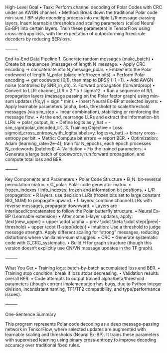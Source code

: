 High-Level Goal
	•	Task: Perform channel decoding of Polar Codes with CRC under an AWGN channel.
	•	Method: Break down the traditional Polar code min-sum / BP-style decoding process into multiple L/R message-passing layers. Insert learnable thresholds and scaling parameters (called Neural Ex-BP) into certain layers. Train these parameters in TensorFlow using cross-entropy loss, with the expectation of outperforming fixed-rule decoders by reducing BER/loss.

⸻

End-to-End Data Pipeline
	1.	Generate random messages (make_batch)
	•	Create bit sequences (message) of length N_message.
	•	Apply CRC encoding → concatenate into N_message_polar.
	•	Embed into the Polar codeword of length N_polar (place info/frozen bits).
	•	Perform Polar encoding → get codeword {0,1}, then map to BPSK {-1,+1}.
	•	Add AWGN noise (controlled by SNR_in_db).
	2.	Forward propagation (forwardprop)
	•	Convert to LLR: channel_LLR = 2 * x / sigma^2.
	•	Run a sequence of R/L propagation layers (message passing on the Polar factor graph) using min-sum updates (f(x,y) = sign * min).
	•	Insert Neural Ex-BP at selected layers:
	•	Apply learnable parameters (alpha, beta, threshold) to scale/threshold messages (via sim_step + linear combination), stabilizing or reinforcing the message flow.
	•	At the end, rearrange LLRs and extract the information-bit LLRs → polar_output_llr.
	•	Define logits as y_hat = -sim_sign(polar_decoded_llr).
	3.	Training Objective
	•	Loss: sigmoid_cross_entropy_with_logits(labels=y, logits=y_hat) → binary cross-entropy per bit.
	•	Metric: Compute bit errors → report BER.
	•	Optimization: Adam (learning_rate=2e-4), train for N_epochs, each epoch processes N_codewords (batched).
	4.	Validation
	•	Fix the trained parameters.
	•	Generate a large batch of codewords, run forward propagation, and compute total loss and BER.

⸻

Key Components and Parameters
	•	Polar Code Structure
	•	B_N: bit-reversal permutation matrix.
	•	G_polar: Polar code generator matrix.
	•	frozen_indexes / info_indexes: frozen and information bit positions.
	•	L/R propagation:
	•	R layers: use decision LLRs (frozen bits set to large constant BIG_NUM) to propagate upward.
	•	L layers: combine channel LLRs with reverse messages, propagate downward.
	•	Layers are interlaced/concatenated to follow the Polar butterfly structure.
	•	Neural Ex-BP (Learnable extension)
	•	After some L-layer updates, apply:
\text{new\_upper} = upper \cdot \alpha + prev \cdot \beta \cdot step(|prev|-threshold) + upper \cdot (1-step(\dots))
	•	Intuition: Use a threshold to judge message strength. Apply different scaling for “strong” messages, reducing distortions where vanilla min-sum struggles.
	•	CRC
	•	Generate systematic code with G_CRC_systematic.
	•	Build H for graph structure (though this version doesn’t explicitly use CN/VN message updates in the TF graph).

⸻

What You Get
	•	Training logs: batch-by-batch accumulated loss and BER.
	•	Training stop condition: break if loss stops decreasing.
	•	Validation results: overall BER.
	•	Code attempts to output trained alpha/beta/threshold parameters (though current implementation has bugs, due to Python integer division, inconsistent naming, TF1/TF2 compatibility, and type/performance issues).

⸻

One-Sentence Summary

This program represents Polar code decoding as a deep message-passing network in TensorFlow, where selected updates are augmented with learnable scaling and thresholds (Neural Ex-BP). It trains these parameters with supervised learning using binary cross-entropy to improve decoding accuracy over traditional fixed rules.